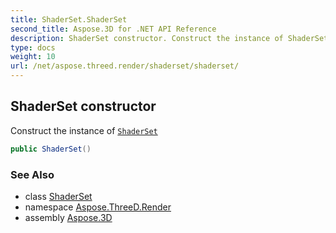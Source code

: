 ```yaml
---
title: ShaderSet.ShaderSet
second_title: Aspose.3D for .NET API Reference
description: ShaderSet constructor. Construct the instance of ShaderSet
type: docs
weight: 10
url: /net/aspose.threed.render/shaderset/shaderset/
---
```

## ShaderSet constructor

Construct the instance of [`ShaderSet`](../)

```csharp
public ShaderSet()
```

### See Also

* class [ShaderSet](../)
* namespace [Aspose.ThreeD.Render](../../../aspose.threed.render/)
* assembly [Aspose.3D](../../../)


